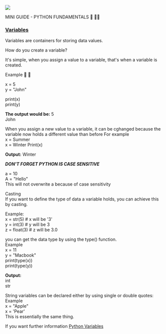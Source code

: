  ![](https://www.boardinfinity.com/blog/content/images/2022/11/Your-paragraph-text--60-.jpg)

MINI GUIDE - PYTHON FUNDAMENTALS :snake: :woman_technologist:
### <ins>Variables </ins>


<p> 
Variables are containers for storing data values.

How do you create a variable?

It's simple, when you assign a value to a variable, that's when a variable is created.

Example :memo:
:pencil:

x = 5   
y = "John"

print(x)  
print(y)

**The output would be:**
5   
John

When you assign a new value to a variable, it can be cghanged because the variable now holds a different value than before
For example   
x = Summer   
x = Winter
Print(x) 

**Output:** Winter

***DON'T FORGET PYTHON IS CASE SENSITIVE***

a = 10   
A = "Hello"  
This will not overwrite a because of case sensitivity


Casting   
If you want to define the type of data a variable holds, you can achieve this by casting.

Example:  
x = str(5) # x will be '3'   
y = int(3) # y will be 3   
z = float(3)  # z will be 3.0

you can get the data type by using the type() function.   
Example   
x = 11   
y = "Macbook"  
print(type(x))   
print(type(y))

**Output:**  
int   
str

String variables can be declared either by using single or double quotes:  
Example  
x = "Apple"  
x = 'Pear'   
This is essentially the same thing.
</p>

If you want further information [Python Variables](https://www.w3schools.com/python/python_variables.asp)




